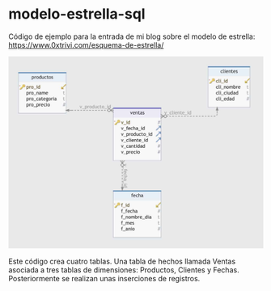 # modelo-estrella-sql
Código de ejemplo para la entrada de mi blog sobre el modelo de estrella: https://www.0xtrivi.com/esquema-de-estrella/

![Ejemplo diagrama modelo estrella](ejemplo_esquema_estrella.png)

Este código crea cuatro tablas. Una tabla de hechos llamada Ventas asociada a tres tablas de dimensiones: Productos, Clientes y Fechas.
Posteriormente se realizan unas inserciones de registros.
